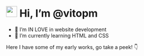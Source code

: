 # <img src="https://raw.githubusercontent.com/iampavangandhi/iampavangandhi/master/gifs/Hi.gif" width="30px">  Hi, I’m @vitopm
+ 👀 I’m IN LOVE in website development
+ 🌱 I’m currently learning HTML and CSS

Here I have some of my early works, go take a peek! 👇
<!---
vitopm/vitopm is a ✨ special ✨ repository because its `README.md` (this file) appears on your GitHub profile.
You can click the Preview link to take a look at your changes.
--->
